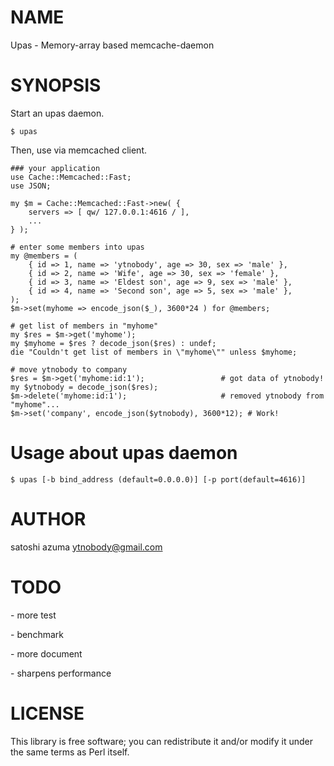 # NAME

Upas - Memory-array based memcache-daemon

# SYNOPSIS

Start an upas daemon.

    $ upas

Then, use via memcached client.

    ### your application
    use Cache::Memcached::Fast;
    use JSON;
    
    my $m = Cache::Memcached::Fast->new( { 
        servers => [ qw/ 127.0.0.1:4616 / ], 
        ... 
    } );
    
    # enter some members into upas
    my @members = (
        { id => 1, name => 'ytnobody', age => 30, sex => 'male' },
        { id => 2, name => 'Wife', age => 30, sex => 'female' },
        { id => 3, name => 'Eldest son', age => 9, sex => 'male' },
        { id => 4, name => 'Second son', age => 5, sex => 'male' },
    );
    $m->set(myhome => encode_json($_), 3600*24 ) for @members;
    
    # get list of members in "myhome"
    my $res = $m->get('myhome');
    my $myhome = $res ? decode_json($res) : undef;
    die "Couldn't get list of members in \"myhome\"" unless $myhome;
    
    # move ytnobody to company
    $res = $m->get('myhome:id:1');                 # got data of ytnobody!
    my $ytnobody = decode_json($res);
    $m->delete('myhome:id:1');                     # removed ytnobody from "myhome"...
    $m->set('company', encode_json($ytnobody), 3600*12); # Work!

# Usage about upas daemon

    $ upas [-b bind_address (default=0.0.0.0)] [-p port(default=4616)]

# AUTHOR

satoshi azuma <ytnobody@gmail.com>

# TODO

\- more test

\- benchmark

\- more document

\- sharpens performance

# LICENSE

This library is free software; you can redistribute it and/or modify
it under the same terms as Perl itself.
